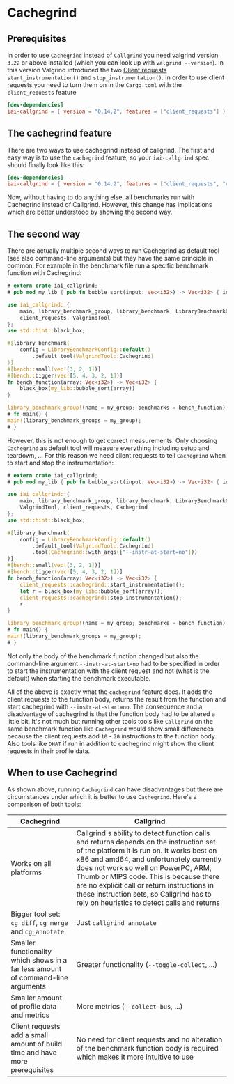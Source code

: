 # Cachegrind

## Prerequisites

In order to use `Cachegrind` instead of `Callgrind` you need valgrind version
`3.22` or above installed (which you can look up with `valgrind --version`). In
this version Valgrind introduced the two [Client requests](./client_requests.md)
`start_instrumentation()` and `stop_instrumentation()`. In order to use client
requests you need to turn them on in the `Cargo.toml` with the `client_requests`
feature

```toml
[dev-dependencies]
iai-callgrind = { version = "0.14.2", features = ["client_requests"] }
```

## The cachegrind feature

There are two ways to use cachegrind instead of callgrind. The first and easy
way is to use the `cachegrind` feature, so your `iai-callgrind` spec should
finally look like this:

```toml
[dev-dependencies]
iai-callgrind = { version = "0.14.2", features = ["client_requests", "cachegrind"] }
```

Now, without having to do anything else, all benchmarks run with Cachegrind
instead of Callgrind. However, this change has implications which are better
understood by showing the second way.

## The second way

There are actually multiple second ways to run Cachegrind as default tool (see
also command-line arguments) but they have the same principle in common. For
example in the benchmark file run a specific benchmark function with Cachegrind:

```rust
# extern crate iai_callgrind;
# pub mod my_lib { pub fn bubble_sort(input: Vec<i32>) -> Vec<i32> { input } }

use iai_callgrind::{
    main, library_benchmark_group, library_benchmark, LibraryBenchmarkConfig,
    client_requests, ValgrindTool
};
use std::hint::black_box;

#[library_benchmark(
    config = LibraryBenchmarkConfig::default()
        .default_tool(ValgrindTool::Cachegrind)
)]
#[bench::small(vec![3, 2, 1])]
#[bench::bigger(vec![5, 4, 3, 2, 1])]
fn bench_function(array: Vec<i32>) -> Vec<i32> {
    black_box(my_lib::bubble_sort(array))
}

library_benchmark_group!(name = my_group; benchmarks = bench_function);
# fn main() {
main!(library_benchmark_groups = my_group);
# }
```

However, this is not enough to get correct measurements. Only choosing
`Cachegrind` as default tool will measure everything including setup and
teardown, ... For this reason we need client requests to tell `Cachegrind` when
to start and stop the instrumentation:

```rust
# extern crate iai_callgrind;
# pub mod my_lib { pub fn bubble_sort(input: Vec<i32>) -> Vec<i32> { input } }

use iai_callgrind::{
    main, library_benchmark_group, library_benchmark, LibraryBenchmarkConfig,
    ValgrindTool, client_requests, Cachegrind
};
use std::hint::black_box;

#[library_benchmark(
    config = LibraryBenchmarkConfig::default()
        .default_tool(ValgrindTool::Cachegrind)
        .tool(Cachegrind::with_args(["--instr-at-start=no"]))
)]
#[bench::small(vec![3, 2, 1])]
#[bench::bigger(vec![5, 4, 3, 2, 1])]
fn bench_function(array: Vec<i32>) -> Vec<i32> {
    client_requests::cachegrind::start_instrumentation();
    let r = black_box(my_lib::bubble_sort(array));
    client_requests::cachegrind::stop_instrumentation();
    r
}

library_benchmark_group!(name = my_group; benchmarks = bench_function);
# fn main() {
main!(library_benchmark_groups = my_group);
# }
```

Not only the body of the benchmark function changed but also the command-line
argument `--instr-at-start=no` had to be specified in order to start the
instrumentation with the client request and not (what is the default) when
starting the benchmark executable.

All of the above is exactly what the `cachegrind` feature does. It adds the
client requests to the function body, returns the result from the function and
start cachegrind with `--instr-at-start=no`. The consequence and a disadvantage
of cachegrind is that the function body had to be altered a little bit. It's not
much but running other tools tools like `Callgrind` on the same benchmark
function like `Cachegrind` would show small differences because the client
requests add `10` - `20` instructions to the function body. Also tools like
`DHAT` if run in addition to cachegrind might show the client requests in their
profile data.

## When to use Cachegrind

As shown above, running `Cachegrind` can have disadvantages but there are
circumstances under which it is better to use `Cachegrind`. Here's a comparison
of both tools:

| Cachegrind | Callgrind |
| -- | -- |
| Works on all platforms | Callgrind's ability to detect function calls and returns depends on the instruction set of the platform it is run on. It works best on x86 and amd64, and unfortunately currently does not work so well on PowerPC, ARM, Thumb or MIPS code. This is because there are no explicit call or return instructions in these instruction sets, so Callgrind has to rely on heuristics to detect calls and returns |
| Bigger tool set: `cg_diff`, `cg_merge` and `cg_annotate` | Just `callgrind_annotate` |
| Smaller functionality which shows in a far less amount of command-line arguments | Greater functionality (`--toggle-collect`, ...) |
| Smaller amount of profile data and metrics | More metrics (`--collect-bus`, ...) |
| Client requests add a small amount of build time and have more prerequisites | No need for client requests and no alteration of the benchmark function body is required which makes it more intuitive to use |
